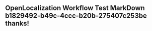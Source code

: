 <properties
ms.topic="hero-topic"
ms.test1="hero-topic"
ms.test2="test"/>

## OpenLocalization Workflow Test MarkDown b1829492-b49c-4ccc-b20b-275407c253be thanks!
